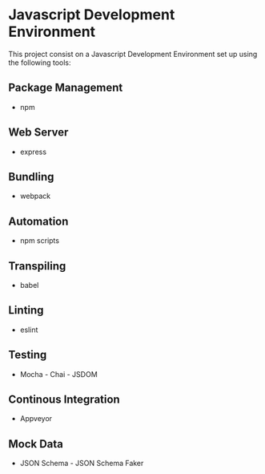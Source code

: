 # Javascript Development Environment
This project consist on a Javascript Development Environment set up using the following tools:

## Package Management
  * npm
  
## Web Server
  * express

## Bundling
  * webpack

## Automation
  * npm scripts

## Transpiling
  * babel

## Linting
  * eslint

## Testing
  * Mocha - Chai - JSDOM

## Continous Integration
  * Appveyor
  
## Mock Data
  * JSON Schema - JSON Schema Faker

